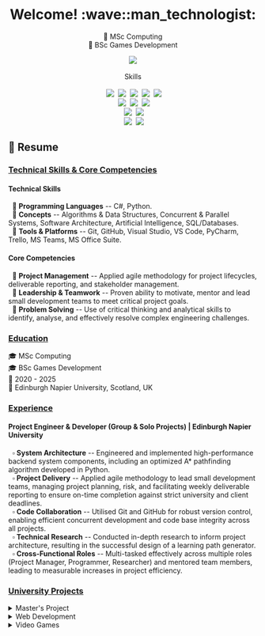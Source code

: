 <!--HEADER-->
<h1 align="center"> Welcome! :wave::man_technologist:</h1>
<p align="center"> 📕 MSc Computing  </br>
📙 BSc Games Development</p>
  
<!--SOCIAL MEDIA-->
<p align="center">
  <a href="https://www.linkedin.com/in/edgar-park-706545b7/">
    <img src="https://img.shields.io/badge/LinkedIn-0A66C2?logo=linkedin&logoColor=fff" />
  </a>
</p>

<!--SKILLS-->
<p align='center'>
  Skills</br>
  <br>
  &nbsp;<img src="https://custom-icon-badges.demolab.com/badge/C%23-%23239120.svg?logo=cshrp&logoColor=white"/>
  <!-- &nbsp;<img src="https://img.shields.io/badge/C++-%2300599C.svg?logo=c%2B%2B&logoColor=white"/> -->
  &nbsp;<img src="https://img.shields.io/badge/Python-3776AB?logo=python&logoColor=fff)"/>
  &nbsp;<img src="https://img.shields.io/badge/CSS-1572B6?logo=css3&logoColor=fff"/>
  &nbsp;<img src="https://img.shields.io/badge/HTML-%23E34F26.svg?logo=html5&logoColor=white"/>
  &nbsp;<img src="https://img.shields.io/badge/MySQL-4479A1?logo=mysql&logoColor=fff"/>
  <br>
  &nbsp;<img src="https://custom-icon-badges.demolab.com/badge/Visual%20Studio-5C2D91.svg?&logo=visual-studio&logoColor=white"/>
  &nbsp;<img src="https://custom-icon-badges.demolab.com/badge/Visual%20Studio%20Code-0078d7.svg?logo=vsc&logoColor=white"/>
  &nbsp;<img src="https://img.shields.io/badge/PyCharm-000?logo=pycharm&logoColor=fff"/>
  <br>
  &nbsp;<img src="https://img.shields.io/badge/Git-F05032?logo=git&logoColor=fff"/>
  &nbsp;<img src="https://img.shields.io/badge/GitHub-%23121011.svg?logo=github&logoColor=white"/>
  <br>
  &nbsp;<img src="https://img.shields.io/badge/Trello-0052CC?logo=trello&logoColor=fff"/>
  &nbsp;<img src="https://img.shields.io/badge/Slack-4A154B?logo=slack&logoColor=fff"/>
</p>   

<h2>📃 Resume</h2>
<h3><ins>Technical Skills & Core Competencies</ins></h3>
<h4>Technical Skills</h4>
&nbsp;&nbsp;🔸 <strong>Programming Languages</strong> -- C#, Python.</br>
&nbsp;&nbsp;🔸 <strong>Concepts</strong> -- Algorithms & Data Structures, Concurrent & Parallel Systems, Software Architecture, Artificial Intelligence, SQL/Databases.</br>
&nbsp;&nbsp;🔸 <strong>Tools & Platforms</strong> -- Git, GitHub, Visual Studio, VS Code, PyCharm, Trello, MS Teams, MS Office Suite.</br>
<h4>Core Competencies</h4>
&nbsp;&nbsp;🔹 <strong>Project Management</strong> -- Applied agile methodology for project lifecycles, deliverable reporting, and stakeholder management.</br>
&nbsp;&nbsp;🔹 <strong>Leadership & Teamwork</strong> -- Proven ability to motivate, mentor and lead small development teams to meet critical project goals.</br>
&nbsp;&nbsp;🔹 <strong>Problem Solving</strong> -- Use of critical thinking and analytical skills to identify, analyse, and effectively resolve complex engineering challenges.</br>

<h3><ins>Education</ins></h3>
🎓 MSc Computing</br>
🎓 BSc Games Development</br>
📅 2020 - 2025</br>
📍 Edinburgh Napier University, Scotland, UK</br>

<h3><ins>Experience</ins></h3>
<h4>Project Engineer & Developer (Group & Solo Projects) | Edinburgh Napier University</h4>
&nbsp;&nbsp;▫️ <strong>System Architecture</strong> -- Engineered and implemented high-performance backend system components, including an optimized A* pathfinding algorithm developed in Python.</br>
&nbsp;&nbsp;▫️ <strong>Project Delivery</strong> -- Applied agile methodology to lead small development teams, managing project planning, risk, and facilitating weekly deliverable reporting to ensure on-time completion against strict university and client deadlines.</br>
&nbsp;&nbsp;▫️ <strong>Code Collaboration</strong> -- Utilised Git and GitHub for robust version control, enabling efficient concurrent development and code base integrity across all projects.</br>
&nbsp;&nbsp;▫️ <strong>Technical Research</strong> -- Conducted in-depth research to inform project architecture, resulting in the successful design of a learning path generator.</br>
&nbsp;&nbsp;▫️ <strong>Cross-Functional Roles</strong> -- Multi-tasked effectively across multiple roles (Project Manager, Programmer, Researcher) and mentored team members, leading to measurable increases in project efficiency.</br>

<!-- PERSONAL PROJECTS -->
<!--
<h3>Personal Projects</h3>
<details>
<summary>NAME</summary>
</br>
- Description</br>
- Further details TBC.
</details>
-->

<!-- UNIVERSITY PROJECTS -->
<h3><ins>University Projects</ins></h3>
<!-- DISSERTATIONS -->
<details>
<summary>Master's Project</summary>
</br>
• <ins>Python/Flask, React/JavaScript, Ollama(Llama3)</ins></br> 
</br>
This project was developed throughout the summer 2025 (2.5 months).</br>
Version Control, Kanban, Gantt Chart, PyCharm, programming, research, weekly meetings.<br>
<br>
Research Question: How can personalised learning paths affect undergraduate student engagement and learning effectiveness in tech courses (e.g., software development)?<br>
<br>
Repo: https://github.com/EdgarX202/Learning-Path-Generator</br>
</br>
<p align='center'>
  <img src='https://github.com/EdgarX202/Learning-Path-Generator/blob/master/MoodleAI/LPG.gif' width='400'> <br>
</p>
</details>

<details>
<!-- Web -->
<summary>Web Development</summary>
<br>
• <ins>HTML, CSS, PYTHON, FLASK</ins> </br>
&nbsp;&nbsp; A prototype of a floor navigation app for university campus.</br> 
&nbsp;&nbsp;▪️ Built with Python (PyCharm IDE).</br>
&nbsp;&nbsp;▪️ XAMPP for database and Flask web framework.</br>
&nbsp;&nbsp;▪️ Backend navigation built using NetworkX, svgelements, A* pathfinding algorithm.</br>
</br>
The objective was to build a navigation app that could be used on campus. A student should be able to access each floor map, select rooms and get the shortest path from A to B.</br>
  </br>
<img src='https://github.com/EdgarX202/Campus-Navigator-Web-App/blob/main/navigation.gif' width='600'>
<br>
<br>
• <ins>HTML, CSS, PHP, JS</ins> </br>
&nbsp;&nbsp; A prototype of a website for supporting university online learning.</br> 
&nbsp;&nbsp;▪️ CSS for styling each page.</br>
&nbsp;&nbsp;▪️ JS for client-side validation (validating login form).</br>
&nbsp;&nbsp;▪️ PHP for server-side scripting (php session, creating and executing sql queries).</br>
&nbsp;&nbsp;▪️ MariaDB database to store student and module details.</br>
</br>
The objective was to build a website where a student can login and browse module pages. An admin should be able to add a new student, delete or edit their details as well well enrol a student to a module.</br>
  </br>
<img src='https://github.com/EdgarX202/Web-Development-coursework/blob/master/modulePage.png' width='800'>  
</details>

<details>
<!-- Video Games -->
<summary>Video Games</summary>
<br>
• <ins>C#, Unity, Adobe Illustrator</ins></br> 
</br>
&nbsp;&nbsp;▪️ Took on the role of a Project Manager. Worked in an Agile Scrum team.</br>
&nbsp;&nbsp;▪️ In addition, I took extra responsibilities of creating visuals/UI, and some programming tasks.</br>
</br>
<img src='https://github.com/EdgarX202/AzollaGP/blob/master/34.gif' width='600'> </br>
<br>
• <ins>C#, Unity, Aseprite</ins> </br>
</br>
&nbsp;&nbsp;▪️ Worked on the project as a solo developer.</br>
&nbsp;&nbsp;▪️ GDD, visuals/UI, programming, documentation, version control.</br>
</br>
<img src='https://github.com/EdgarX202/2D-Tower-Defence/blob/master/demo.gif' width='600'> </br>
<br>
• <ins>C++, SFML, Adobe Illustrator</ins> </br>
</br>
&nbsp;&nbsp;▪️ Worked in a team of 2.</br> 
&nbsp;&nbsp;▪️ Took charge of visuals/UI, documentation and some programming tasks.</br>
</br>
<img src='https://github.com/EdgarX202/MageMadnessGE/assets/79812399/59c202f2-7581-499b-b467-06ec2d2025b1' width='600'> </br>
</details>


